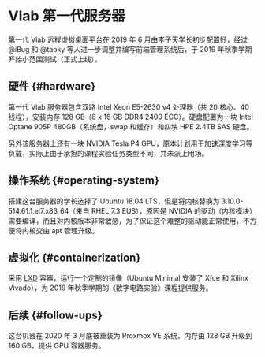 # Vlab 第一代服务器

第一代 Vlab 远程虚拟桌面平台在 2019 年 6 月由李子天学长初步配置好，经过 @iBug 和 @taoky 等人进一步调整并编写前端管理系统后，于 2019 年秋季学期开始小范围测试（正式上线）。

## 硬件 {#hardware}

第一代 Vlab 服务器包含双路 Intel Xeon E5-2630 v4 处理器（共 20 核心、40 线程），安装内存 128 GB（8 x 16 GB DDR4 2400 ECC）。硬盘配置为一块 Intel Optane 905P 480GB（系统盘，swap 和缓存）和四块 HPE 2.4TB SAS 硬盘。

另外该服务器上还有一块 NVIDIA Tesla P4 GPU，原本计划用于加速深度学习等负载，实际上由于承担的课程实验任务类型不同，并未派上用场。

## 操作系统 {#operating-system}

搭建这台服务器的学长选择了 Ubuntu 18.04 LTS，但是将内核替换为 3.10.0-514.61.1.el7.x86\_64（来自 RHEL 7.3 EUS），原因是 NVIDIA 的驱动（内核模块）需要编译，而且对内核版本非常敏感，为了保证这个难整的驱动能正常使用，不方便将内核交由 apt 管理升级。

## 虚拟化 {#containerization}

采用 [LXD](https://linuxcontainers.org/) 容器，运行一个定制的镜像（Ubuntu Minimal 安装了 Xfce 和 Xilinx Vivado），为 2019 年秋季学期的《数字电路实验》课程提供服务。

## 后续 {#follow-ups}

这台机器在 2020 年 3 月底被重装为 Proxmox VE 系统，内存由 128 GB 升级到 160 GB，提供 GPU 容器服务。
